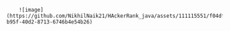         ![image](https://github.com/NikhilNaik21/HAckerRank_java/assets/111115551/f04dfb8a-b95f-40d2-8713-6746b4e54b26)
